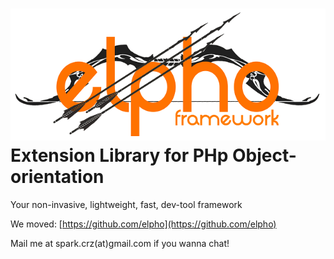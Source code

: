 ![alt text][logo]
Extension Library for PHp Object-orientation
============================================

Your non-invasive, lightweight, fast, dev-tool framework

We moved: [https://github.com/elpho](https://github.com/elpho)

Mail me at spark.crz(at)gmail.com if you wanna chat!

[logo]: https://raw.githubusercontent.com/elpho/elpho/master/logo.png
